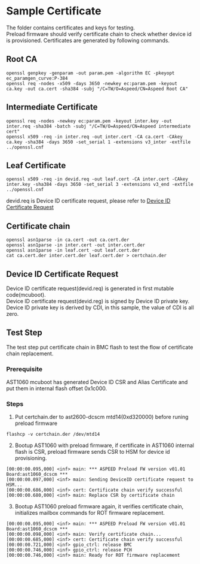 # Sample Certificate

The folder contains certificates and keys for testing.  
Preload firmware should verify certificate chain to check whether device id is provisioned.
Certificates are generated by following commands.

## Root CA

```
openssl genpkey -genparam -out param.pem -algorithm EC -pkeyopt ec_paramgen_curve:P-384
openssl req -nodes -x509 -days 3650 -newkey ec:param.pem -keyout ca.key -out ca.cert -sha384 -subj "/C=TW/O=Aspeed/CN=Aspeed Root CA"
```

## Intermediate Certificate

```
openssl req -nodes -newkey ec:param.pem -keyout inter.key -out inter.req -sha384 -batch -subj "/C=TW/O=Aspeed/CN=Aspeed intermediate cert"
openssl x509 -req -in inter.req -out inter.cert -CA ca.cert -CAkey ca.key -sha384 -days 3650 -set_serial 1 -extensions v3_inter -extfile ../openssl.cnf
```

## Leaf Certificate

```
openssl x509 -req -in devid.req -out leaf.cert -CA inter.cert -CAkey inter.key -sha384 -days 3650 -set_serial 3 -extensions v3_end -extfile ../openssl.cnf
```

devid.req is Device ID certificate request, please refer to [Device ID Certificate Request](#device-id-certificate-request)

## Certificate chain

```
openssl asn1parse -in ca.cert -out ca.cert.der
openssl asn1parse -in inter.cert -out inter.cert.der
openssl asn1parse -in leaf.cert -out leaf.cert.der
cat ca.cert.der inter.cert.der leaf.cert.der > certchain.der
```

## Device ID Certificate Request
Device ID certificate request(devid.req) is generated in first mutable code(mcuboot).  
Device ID certificate request(devid.reg) is signed by Device ID private key.  
Device ID private key is derived by CDI, in this sample, the value of CDI is all zero.  

## Test Step
The test step put certificate chain in BMC flash to test the flow of certificate chain replacement.

### Prerequisite
AST1060 mcuboot has generated Device ID CSR and Alias Certificate and put them in internal flash offset 0x1c000.

### Steps
1. Put certchain.der to ast2600-dcscm mtd14(0xd320000) before runing preload firmware

```
flashcp -v certchain.der /dev/mtd14
```

2. Bootup AST1060 with preload firmware, if certificate in AST1060 internal flash is CSR, preload firmware sends CSR to HSM for device id provisioning.

```
[00:00:00.095,000] <inf> main: *** ASPEED Preload FW version v01.01 Board:ast1060_dcscm ***
[00:00:00.097,000] <inf> main: Sending DeviceID certificate request to HSM...
[00:00:00.686,000] <inf> cert: Certificate chain verify successful
[00:00:00.680,000] <inf> main: Replace CSR by certificate chain
```

3. Bootup AST1060 preload firmware again, it verifies certificate chain, initializes mailbox commands for ROT firmware replacement.
```
[00:00:00.095,000] <inf> main: *** ASPEED Preload FW version v01.01 Board:ast1060_dcscm ***
[00:00:00.098,000] <inf> main: Verify certificate chain...
[00:00:00.685,000] <inf> cert: Certificate chain verify successful
[00:00:00.721,000] <inf> gpio_ctrl: release BMC
[00:00:00.746,000] <inf> gpio_ctrl: release PCH
[00:00:00.746,000] <inf> main: Ready for ROT firmware replacement
```
